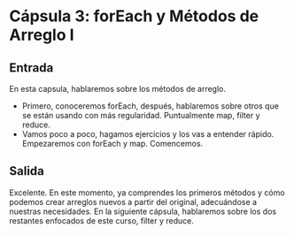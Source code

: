# Cápsula 3: forEach y Métodos de Arreglo I

## Entrada
En esta capsula, hablaremos sobre los métodos de arreglo.
- Primero, conoceremos forEach, después, hablaremos sobre otros que se están usando con más regularidad. Puntualmente map, filter y reduce.
- Vamos poco a poco, hagamos ejercicios y los vas a entender rápido. Empezaremos con forEach y map.
Comencemos.

## Salida
Excelente. En este momento, ya comprendes los primeros métodos y cómo podemos crear arreglos nuevos a partir del original, adecuándose a nuestras necesidades.
En la siguiente cápsula, hablaremos sobre los dos restantes enfocados de este curso, filter y reduce.